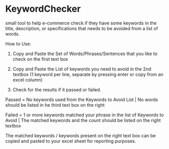 # KeywordChecker
small tool to help e-commerce check if they have some keywords in the title, description, or specifications that needs to be avoided from a list of words.

How to Use:
1. Copy and Paste the Set of Words/Phrases/Sentences that you like to check on the first text box

2. Copy and Paste the List of keywords you need to avoid in the 2nd textbox (1 keyword per line, separate by pressing enter or copy from an excel column)

3. Check for the results if it passed or failed. 

Passed = No keywords used from the Keywords to Avoid List | No words should be listed in he third text box on the right

Failed = 1 or more keywords matched your phrase in the list of Keywords to Avoid | The matched keywords and the count should be listed on the right textbox


The matched keywords / keywords present on the right text box can be copied and pasted to your excel sheet for reporting purposes.
